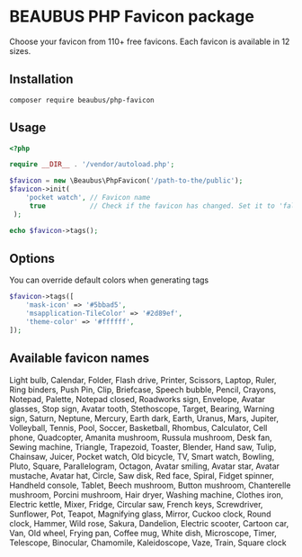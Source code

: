 # BEAUBUS PHP Favicon package

Choose your favicon from 110+ free favicons. Each favicon is available in 12 sizes.

## Installation
```shell
composer require beaubus/php-favicon
```

## Usage
```php
<?php

require __DIR__ . '/vendor/autoload.php';

$favicon = new \Beaubus\PhpFavicon('/path-to-the/public');
$favicon->init(
    'pocket watch', // Favicon name 
     true           // Check if the favicon has changed. Set it to 'false' once you have chosen and tested your favicon.
 ); 

echo $favicon->tags();

```

## Options
You can override default colors when generating tags
```php
$favicon->tags([
    'mask-icon' => '#5bbad5',
    'msapplication-TileColor' => '#2d89ef',
    'theme-color' => '#ffffff',
]);
```

## Available favicon names
Light bulb, Calendar, Folder, Flash drive, Printer, Scissors, Laptop, Ruler, Ring binders, Push Pin, Clip, Briefcase, Speech bubble, Pencil, Crayons, Notepad, Palette, Notepad closed, Roadworks sign, Envelope, Avatar glasses, Stop sign, Avatar tooth, Stethoscope, Target, Bearing, Warning sign, Saturn, Neptune, Mercury, Earth dark, Earth, Uranus, Mars, Jupiter, Volleyball, Tennis, Pool, Soccer, Basketball, Rhombus, Calculator, Cell phone, Quadcopter, Amanita mushroom, Russula mushroom, Desk fan, Sewing machine, Triangle, Trapezoid, Toaster, Blender, Hand saw, Tulip, Chainsaw, Juicer, Pocket watch, Old bicycle, TV, Smart watch, Bowling, Pluto, Square, Parallelogram, Octagon, Avatar smiling, Avatar star, Avatar mustache, Avatar hat, Circle, Saw disk, Red face, Spiral, Fidget spinner, Handheld console, Tablet, Beech mushroom, Button mushroom, Chanterelle mushroom, Porcini mushroom, Hair dryer, Washing machine, Clothes iron, Electric kettle, Mixer, Fridge, Circular saw, French keys, Screwdriver, Sunflower, Pot, Teapot, Magnifying glass, Mirror, Cuckoo clock, Round clock, Hammer, Wild rose, Sakura, Dandelion, Electric scooter, Cartoon car, Van, Old wheel, Frying pan, Coffee mug, White dish, Microscope, Timer, Telescope, Binocular, Chamomile, Kaleidoscope, Vaze, Train, Square clock